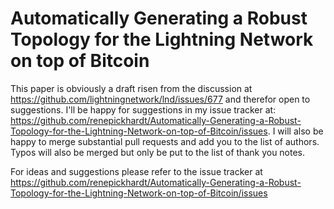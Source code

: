 # Automatically Generating a Robust Topology for the Lightning Network on top of Bitcoin

This paper is obviously a draft risen from the discussion at https://github.com/lightningnetwork/lnd/issues/677 and therefor open to suggestions. I'll be happy for suggestions in my issue tracker at: https://github.com/renepickhardt/Automatically-Generating-a-Robust-Topology-for-the-Lightning-Network-on-top-of-Bitcoin/issues. I will also be happy to merge substantial pull requests and add you to the list of authors. Typos will also be merged but only be put to the list of thank you notes.

For ideas and suggestions please refer to the issue tracker at https://github.com/renepickhardt/Automatically-Generating-a-Robust-Topology-for-the-Lightning-Network-on-top-of-Bitcoin/issues
